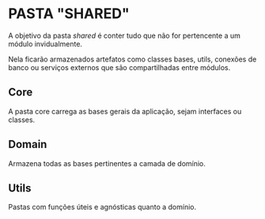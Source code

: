 # PASTA "SHARED" #

A objetivo da pasta _shared_ é conter tudo que não for pertencente a um módulo invidualmente.

Nela ficarão armazenados artefatos como classes bases, utils, conexões de banco ou serviços externos que são compartilhadas entre módulos.

## Core ##

A pasta core carrega as bases gerais da aplicação, sejam interfaces ou classes.

## Domain ##

Armazena todas as bases pertinentes a camada de domínio.

## Utils ##

Pastas com funções úteis e agnósticas quanto a domínio.

